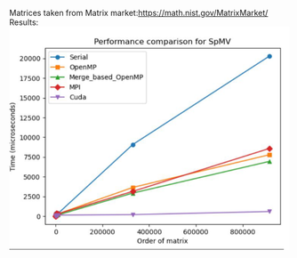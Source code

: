 Matrices taken from Matrix market:https://math.nist.gov/MatrixMarket/  
Results:
![plot](./Notes_results/Spmv_timings.png)
